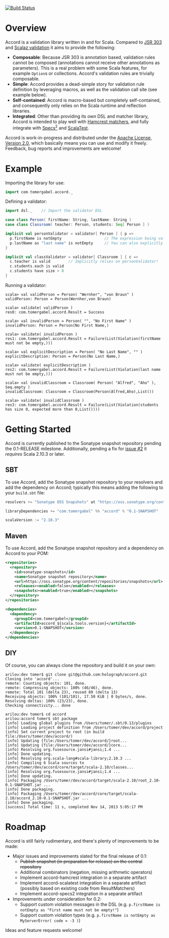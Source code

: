 [![Build Status](https://travis-ci.org/holograph/accord.png)](https://travis-ci.org/holograph/accord)

Overview
========

Accord is a validation library written in and for Scala. Compared to [JSR 303](http://jcp.org/en/jsr/detail?id=303) and [Scalaz validation](https://github.com/scalaz/scalaz/blob/scalaz-seven/core/src/main/scala/scalaz/Validation.scala) it aims to provide the following:

* __Composable__: Because JSR 303 is annotation based, validation rules cannot be composed (annotations cannot receive other annotations as parameters). This is a real problem with some Scala features, for example `Option`s or collections. Accord's validation rules are trivially composable.
* __Simple__: Accord provides a dead-simple story for validation rule definition by leveraging macros, as well as the validation call site (see example below).
* __Self-contained__: Accord is macro-based but completely self-contained, and consequently only relies on the Scala runtime and reflection libraries.
* __Integrated__: Other than providing its own DSL and matcher library, Accord is intended to play well with [Hamcrest matchers](https://github.com/hamcrest/JavaHamcrest), and fully integrate with [Specs<sup>2</sup>](http://etorreborre.github.io/specs2/) and [ScalaTest](http://www.scalatest.org/).

Accord is work-in-progress and distributed under the [Apache License, Version 2.0](http://www.apache.org/licenses/LICENSE-2.0), which basically means you can use and modify it freely. Feedback, bug reports and improvements are welcome!

Example
=======

Importing the library for use:

```scala
import com.tomergabel.accord._
```

Defining a validator:

```scala
import dsl._    // Import the validator DSL

case class Person( firstName: String, lastName: String )
case class Classroom( teacher: Person, students: Seq[ Person ] )

implicit val personValidator = validator[ Person ] { p =>
  p.firstName is notEmpty                   // The expression being validated is resolved automatically, see below
  p.lastName as "last name" is notEmpty     // You can also explicitly describe the expression being validated
}

implicit val classValidator = validator[ Classroom ] { c =>
  c.teacher is valid        // Implicitly relies on personValidator!
  c.students.each is valid
  c.students have size > 0
}
```


Running a validator:

```
scala> val validPerson = Person( "Wernher", "von Braun" )
validPerson: Person = Person(Wernher,von Braun)

scala> validate( validPerson )
res0: com.tomergabel.accord.Result = Success

scala> val invalidPerson = Person( "", "No First Name" )
invalidPerson: Person = Person(No First Name,)

scala> validate( invalidPerson )
res1: com.tomergabel.accord.Result = Failure(List(Violation(firstName must not be empty,)))

scala> val explicitDescription = Person( "No Last Name", "" )
explicitDescription: Person = Person(No Last Name,)

scala> validate( explicitDescription )
res2: com.tomergabel.accord.Result = Failure(List(Violation(last name must not be empty,)))

scala> val invalidClassroom = Classroom( Person( "Alfred", "Aho" ), Seq.empty )
invalidClassroom: Classroom = Classroom(Person(Alfred,Aho),List())

scala> validate( invalidClassroom )
res3: com.tomergabel.accord.Result = Failure(List(Violation(students has size 0, expected more than 0,List())))
```

Getting Started
===============

Accord is currently published to the Sonatype snapshot repository pending the 0.1-RELEASE milestone. Additionally, pending a fix for [issue #2](../../issues/2) it _requires_ Scala 2.10.3 or later.

SBT
---

To use Accord, add the Sonatype snapshot repository to your resolvers and add the dependency on Accord; typically this means adding the following to your `build.sbt` file:

```scala
resolvers += "Sonatype OSS Snapshots" at "https://oss.sonatype.org/content/repositories/snapshots"

libraryDependencies += "com.tomergabel" %% "accord" % "0.1-SNAPSHOT"

scalaVersion := "2.10.3"
```

Maven
-----

To use Accord, add the Sonatype snapshot repository and a dependency on Accord to your POM:

```xml
<repositories>
  <repository>
    <id>sonatype-snapshots</id>
    <name>Sonatype snapshot repository</name>
    <url>https://oss.sonatype.org/content/repositories/snapshots</url>
    <releases><enabled>false</enabled></releases>
    <snapshots><enabled>true</enabled></snapshots>
  </repository>
</repositories>

<dependencies>
  <dependency>
    <groupId>com.tomergabel</groupId>
    <artifactId>accord_${scala.tools.version}</artifactId>
    <version>0.1-SNAPSHOT</version>
  </dependency>
</dependencies>
```

DIY
---

Of course, you can always clone the repository and build it on your own:

```
arilou:dev tomer$ git clone git@github.com:holograph/accord.git
Cloning into 'accord'...
remote: Counting objects: 101, done.
remote: Compressing objects: 100% (46/46), done.
remote: Total 101 (delta 23), reused 89 (delta 13)
Receiving objects: 100% (101/101), 17.50 KiB | 0 bytes/s, done.
Resolving deltas: 100% (23/23), done.
Checking connectivity... done

arilou:dev tomer$ cd accord
arilou:accord tomer$ sbt package
[info] Loading global plugins from /Users/tomer/.sbt/0.13/plugins
[info] Loading project definition from /Users/tomer/dev/accord/project
[info] Set current project to root (in build file:/Users/tomer/dev/accord/)
[info] Updating {file:/Users/tomer/dev/accord/}root...
[info] Updating {file:/Users/tomer/dev/accord/}core...
[info] Resolving org.fusesource.jansi#jansi;1.4 ...
[info] Done updating.
[info] Resolving org.scala-lang#scala-library;2.10.3 ...
[info] Compiling 6 Scala sources to /Users/tomer/dev/accord/core/target/scala-2.10/classes...
[info] Resolving org.fusesource.jansi#jansi;1.4 ...
[info] Done updating.
[info] Packaging /Users/tomer/dev/accord/target/scala-2.10/root_2.10-0.1-SNAPSHOT.jar ...
[info] Done packaging.
[info] Packaging /Users/tomer/dev/accord/core/target/scala-2.10/accord_2.10-0.1-SNAPSHOT.jar ...
[info] Done packaging.
[success] Total time: 11 s, completed Nov 14, 2013 5:05:17 PM
```

Roadmap
=======

Accord is still fairly rudimentary, and there's plenty of improvements to be made:

* Major issues and improvements slated for the final release of 0.1:
    * ~~Publish snapshot (in preparation for release) on the central repository~~
    * Additional combinators (negation, missing arithmetic operators)
    * Implement accord-hamcrest integration in a separate artifact
    * Implement accord-scalatest integration in a separate artifact (possibly based on existing code from ResultMatchers)
    * Implement accord-specs2 integration in a separate artifact
* Improvements under consideration for 0.2:
    * Support custom violation messages in the DSL (e.g. `p.firstName is notEmpty as "First name must not be empty!"`)
    * Support custom violation types (e.g. `p.firstName is notEmpty as MyServerError( code = -3 )`)

Ideas and feature requests welcome!

